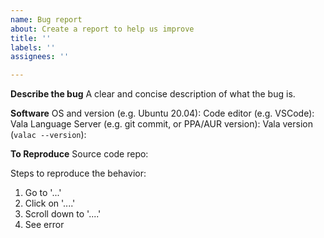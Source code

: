 ```yaml
---
name: Bug report
about: Create a report to help us improve
title: ''
labels: ''
assignees: ''

---
```


**Describe the bug**
A clear and concise description of what the bug is.

**Software**
OS and version (e.g. Ubuntu 20.04):
Code editor (e.g. VSCode):
Vala Language Server (e.g. git commit, or PPA/AUR version):
Vala version (`valac --version`):

**To Reproduce**
Source code repo:

Steps to reproduce the behavior:
1. Go to '...'
2. Click on '....'
3. Scroll down to '....'
4. See error
